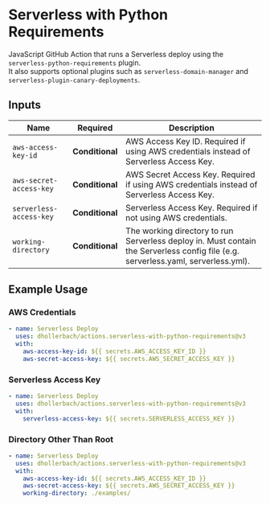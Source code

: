 # Serverless with Python Requirements  

JavaScript GitHub Action that runs a Serverless deploy using the `serverless-python-requirements` plugin.  
It also supports optional plugins such as `serverless-domain-manager` and `serverless-plugin-canary-deployments`.  

## Inputs  

| Name                                    | Required     | Description  |
|-----------------------------------------|--------------|--------------|
| `aws-access-key-id`                     | **Conditional** | AWS Access Key ID. Required if using AWS credentials instead of Serverless Access Key. |
| `aws-secret-access-key`                 | **Conditional** | AWS Secret Access Key. Required if using AWS credentials instead of Serverless Access Key. |
| `serverless-access-key`                 | **Conditional** | Serverless Access Key. Required if not using AWS credentials. |
| `working-directory`                     | **Conditional** | The working directory to run Serverless deploy in. Must contain the Serverless config file (e.g. serverless.yaml, serverless.yml).

## Example Usage  

### AWS Credentials  
```yaml
- name: Serverless Deploy
  uses: dhollerbach/actions.serverless-with-python-requirements@v3
  with:
    aws-access-key-id: ${{ secrets.AWS_ACCESS_KEY_ID }}
    aws-secret-access-key: ${{ secrets.AWS_SECRET_ACCESS_KEY }}
```

### Serverless Access Key
```yaml
- name: Serverless Deploy
  uses: dhollerbach/actions.serverless-with-python-requirements@v3
  with:
    serverless-access-key: ${{ secrets.SERVERLESS_ACCESS_KEY }}
```

### Directory Other Than Root
```yaml
- name: Serverless Deploy
  uses: dhollerbach/actions.serverless-with-python-requirements@v3
  with:
    aws-access-key-id: ${{ secrets.AWS_ACCESS_KEY_ID }}
    aws-secret-access-key: ${{ secrets.AWS_SECRET_ACCESS_KEY }}
    working-directory: ./examples/
```